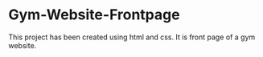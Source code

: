 # Gym-Website-Frontpage
This project has been created using html and css. It is front page of a gym website.
